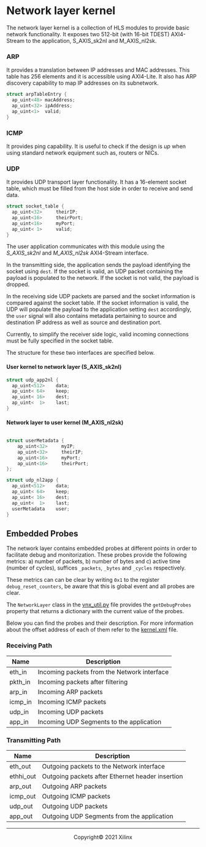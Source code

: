 # Network layer kernel

The network layer kernel is a collection of HLS modules to provide basic network functionality. It exposes two 512-bit (with 16-bit TDEST) AXI4-Stream to the application, S_AXIS_sk2nl and M_AXIS_nl2sk.

### ARP
It provides a translation between IP addresses and MAC addresses. This table has 256 elements and it is accessible using AXI4-Lite. It also has ARP discovery capability to map IP addresses on its subnetwork.

```C
struct arpTableEntry {
  ap_uint<48> macAddress;
  ap_uint<32> ipAddress;
  ap_uint<1>  valid;
}
```

### ICMP
It provides ping capability. It is useful to check if the design is *up* when using standard network equipment such as, routers or NICs.

### UDP

It provides UDP transport layer functionality. It has a 16-element socket table, which must be filled from the host side in order to receive and send data. 

```C
struct socket_table {
  ap_uint<32>     theirIP;
  ap_uint<16>     theirPort;
  ap_uint<16>     myPort;
  ap_uint< 1>     valid;
}
```

The user application communicates with this module using the *S_AXIS_sk2nl* and *M_AXIS_nl2sk* AXI4-Stream interface.

In the transmitting side, the application sends the payload identifying the socket using `dest`. If the socket is valid, an UDP packet containing the payload is populated to the network. If the socket is not valid, the payload is dropped.

In the receiving side UDP packets are parsed and the socket information is compared against the socket table. If the socket information is valid, the UDP will populate the payload to the application setting `dest` accordingly, the `user` signal will also contains metadata pertaining to source and destination IP address as well as source and destination port.

Currently, to simplify the receiver side logic, valid incoming connections must be fully specified in the socket table. 


The structure for these two interfaces are specified below.

#### User kernel to network layer (S_AXIS_sk2nl)

```C
struct udp_app2nl {
  ap_uint<512>    data;
  ap_uint< 64>    keep;
  ap_uint< 16>    dest;
  ap_uint<  1>    last;
}
```

#### Network layer to user kernel (M_AXIS_nl2sk)

```C

struct userMetadata {
    ap_uint<32>     myIP;
    ap_uint<32>     theirIP;
    ap_uint<16>     myPort;
    ap_uint<16>     theirPort;
};

struct udp_nl2app {
  ap_uint<512>    data;
  ap_uint< 64>    keep;
  ap_uint< 16>    dest;
  ap_uint<  1>    last;
  userMetadata    user;
}
```

## Embedded Probes

The network layer contains embedded probes at different points in order to facilitate debug and monitorization. These probes provide the following metrics: a) number of packets, b) number of bytes and c) active time (number of cycles), suffices `_packets`, `_bytes` and `_cycles` respectively.

These metrics can can be clear by writing `0x1` to the register `debug_reset_counters`, be aware that this is global event and all probes are clear.

The `NetworkLayer` class in the [vnx_util.py](../Notebooks/vnx_utils.py) file provides the `getDebugProbes` property that returns a dictionary with the current value of the probes.

Below you can find the probes and their description. For more information about the offset address of each of them refer to the [kernel.xml](kernel.xml) file.

### Receiving Path

| Name | Description |
|--------|---------------------------------------------|
| eth_in | Incoming packets from the Network interface |
| pkth_in | Incoming packets after filtering |
| arp_in | Incoming ARP packets |
| icmp_in | Incoming ICMP packets |
| udp_in | Incoming UDP packets |
| app_in | Incoming UDP Segments to the application |


### Transmitting Path

| Name | Description |
|--------|---------------------------------------------|
| eth_out | Outgoing packets to the Network interface |
| ethhi_out | Outgoing packets after Ethernet header insertion |
| arp_out | Outgoing ARP packets |
| icmp_out | Outgoing ICMP packets |
| udp_out | Outgoing UDP packets |
| app_out | Outgoing UDP Segments from the application |

------------------------------------------------------
<p align="center">Copyright&copy; 2021 Xilinx</p>